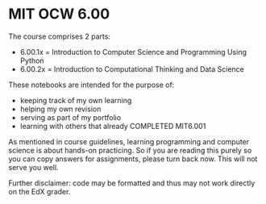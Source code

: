 # MIT OCW 6.00

The course comprises 2 parts:
- 6.00.1x = Introduction to Computer Science and Programming Using Python
- 6.00.2x = Introduction to Computational Thinking and Data Science

These notebooks are intended for the purpose of:
- keeping track of my own learning
- helping my own revision
- serving as part of my portfolio 
- learning with others that already COMPLETED MIT6.001

As mentioned in course guidelines, learning programming and computer science is about hands-on practicing. So if you are reading this purely so you can copy answers for assignments, please turn back now. This will not serve you well. 

Further disclaimer: code may be formatted and thus may not work directly on the EdX grader.
